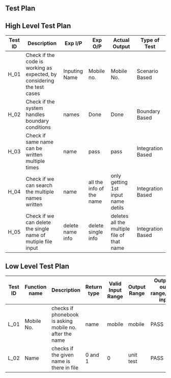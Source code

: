 ## Test Plan

## High Level Test Plan

| Test ID | Description | Exp I/P | Exp O/P |	Actual Output | Type of Test |
| --- | --- | --- | --- | --- | --- |
| H_01 | Check if the code is working as expected, by considering the test cases | Inputing Name | Mobile no. | Mobile No. | Scenario Based |
| H_02 | Check if the system handles boundary conditions | names | Done | Done | Boundary Based |
| H_03 | Check if same name can be written multiple times | name | pass | pass | Integration Based |
| H_04 | Check if we can search the multiple names written| name | all the info of the name |only getting 1st input name detils | Integration Based |
| H_05 | Check if we can delete the single name of mutiple file input | delete name info | delete single info | deletes all the multiple file of that name | Integration Based |



## Low Level Test Plan 

| Test ID | Function name | Description | Return type | Valid Input Range |	Output Range | Output for out of range/invalid inputs | Type of Test | Status (PASS/FAIL) |
| --- | --- | --- | --- | --- | --- | --- | --- | --- |
| L_01 | Mobile No. | checks if phonebook is asking mobile no. after the name | name | mobile | mobile | PASS |Unit Test|PASS|
| L_02 | Name | checks if the given name is there in file | 0 and 1| 0 | unit test | PASS |Unit Test|PASS|

